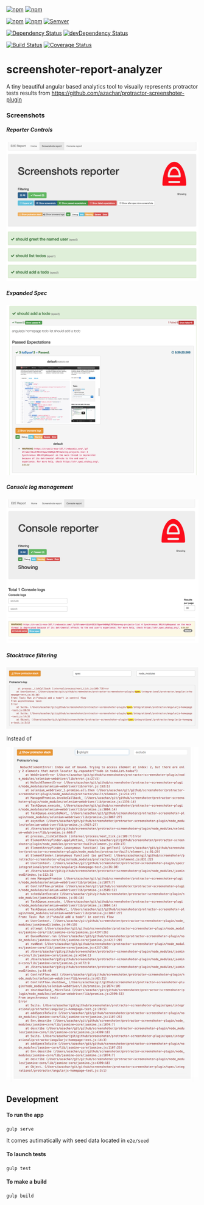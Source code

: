 [![npm](https://img.shields.io/npm/dm/screenshoter-report-analyzer.svg?style=flat-square)](https://www.npmjs.com/package/screenshoter-report-analyzer)
[![npm](https://img.shields.io/npm/dt/screenshoter-report-analyzer.svg?style=flat-square)](https://www.npmjs.com/package/screenshoter-report-analyzer)

[![npm](https://img.shields.io/npm/v/screenshoter-report-analyzer.svg?style=flat-square)](https://www.npmjs.com/package/screenshoter-report-analyzer)
[![npm](https://img.shields.io/npm/l/screenshoter-report-analyzer.svg?style=flat-square)](https://www.npmjs.com/package/screenshoter-report-analyzer)
[![Semver](http://img.shields.io/SemVer/2.0.0.png)](http://semver.org/spec/v2.0.0.html)

[![Dependency Status](https://david-dm.org/azachar/screenshoter-report-analyzer.svg)](https://david-dm.org/azachar/screenshoter-report-analyzer)
[![devDependency Status](https://david-dm.org/azachar/screenshoter-report-analyzer/dev-status.svg)](https://david-dm.org/azachar/screenshoter-report-analyzer#info=devDependencies)

[![Build Status](https://travis-ci.org/azachar/screenshoter-report-analyzer.svg?branch=master)](https://travis-ci.org/azachar/screenshoter-report-analyzer)
[![Coverage Status](https://img.shields.io/codecov/c/github/azachar/screenshoter-report-analyzer.svg?style=flat-square)](http://codecov.io/github/azachar/screenshoter-report-analyzer?branch=master)

# screenshoter-report-analyzer

A tiny beautiful angular based analytics tool to visually represents protractor tests results from
https://github.com/azachar/protractor-screenshoter-plugin

### Screenshots
##### Reporter Controls
![Screenshoter reporter controlls](screenshots/screenshot1.png)

#####  Expanded Spec
![Screenshoter reporter spec](screenshots/screenshot2.png)

#####  Console log management
![Screenshoter reporter console](screenshots/screenshot3.png)

#####  Stacktrace filtering
![Screenshoter reporter console](screenshots/screenshot5.png)

Instead of

![Screenshoter reporter console](screenshots/screenshot5b.png)

## Development

#### To run the app

``gulp serve``

It comes autimatically with seed data located in ``e2e/seed``

#### To launch tests

``gulp test``

#### To make a build

``gulp build``
